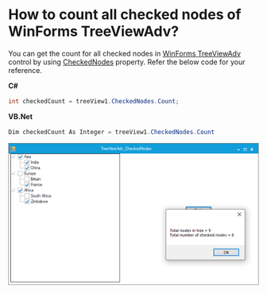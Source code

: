 # How to count all checked nodes of WinForms TreeViewAdv?

You can get the count for all checked nodes in [WinForms TreeViewAdv](https://www.syncfusion.com/winforms-ui-controls/treeview) control by using [CheckedNodes](https://help.syncfusion.com/cr/windowsforms/Syncfusion.Windows.Forms.Tools.TreeViewAdv.html#Syncfusion_Windows_Forms_Tools_TreeViewAdv_CheckedNodes) property. Refer the below code for your reference.

**C#**
```csharp
int checkedCount = treeView1.CheckedNodes.Count;
```

**VB.Net**
```csharp
Dim checkedCount As Integer = treeView1.CheckedNodes.Count
```
![count of checked nodes](output.png)

